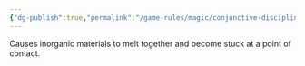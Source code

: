 ```yaml
---
{"dg-publish":true,"permalink":"/game-rules/magic/conjunctive-disciplines/corrosion-spells/amalgamate/"}
---
```


Causes inorganic materials to melt together and become stuck at a point of contact.